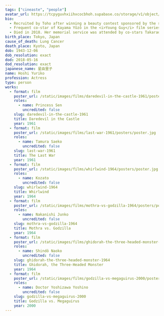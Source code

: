```yaml
---
tags: ["cineaste", "people"]
avatar_url: https://tcpyguvhxiihxcocbhoh.supabase.co/storage/v1/object/public/godzilla-cineaste-public/content/people/hoshi-yuriko/hoshi-yuriko.jpg
bio:
  - Recruited by Toho after winning a beauty contest sponsored by the studio in 1958, and started appearing in films the next year.
  - Frequent co-star of Kayama Yûzô in the <i>Young Guy</i> film series.
  - Died in 2018. Her memorial service was attended by co-stars Takarada Akira, Kayama Yûzô, and Tsukasa Yôko.
birth_place: Tokyo, Japan
cause_of_death: Lung Cancer
death_place: Kyoto, Japan
dob: 1943-12-06
dob_resolution: exact
dod: 2018-05-16
dod_resolution: exact
japanese_name: 星由里子
name: Hoshi Yuriko
profession: Actress
type: person
works:
  - format: film
    poster_url: /static/images/films/daredevil-in-the-castle-1961/posters/poster.jpg
    roles:
      - name: Princess Sen
        uncredited: false
    slug: daredevil-in-the-castle-1961
    title: Daredevil in the Castle
    year: 1961
  - format: film
    poster_url: /static/images/films/last-war-1961/posters/poster.jpg
    roles:
      - name: Tamura Saeko
        uncredited: false
    slug: last-war-1961
    title: The Last War
    year: 1961
  - format: film
    poster_url: /static/images/films/whirlwind-1964/posters/poster.jpg
    roles:
      - name: Kozato
        uncredited: false
    slug: whirlwind-1964
    title: Whirlwind
    year: 1964
  - format: film
    poster_url: /static/images/films/mothra-vs-godzilla-1964/posters/poster.jpg
    roles:
      - name: Nakanishi Junko
        uncredited: false
    slug: mothra-vs-godzilla-1964
    title: Mothra vs. Godzilla
    year: 1964
  - format: film
    poster_url: /static/images/films/ghidorah-the-three-headed-monster-1964/posters/poster.jpg
    roles:
      - name: Shindô Naoko
        uncredited: false
    slug: ghidorah-the-three-headed-monster-1964
    title: Ghidorah, the Three-Headed Monster
    year: 1964
  - format: film
    poster_url: /static/images/films/godzilla-vs-megaguirus-2000/posters/poster.jpg
    roles:
      - name: Doctor Yoshizawa Yoshino
        uncredited: false
    slug: godzilla-vs-megaguirus-2000
    title: Godzilla vs. Megaguirus
    year: 2000
---
```

